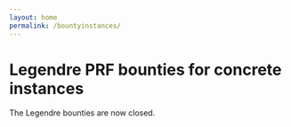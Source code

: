 ```yaml
---
layout: home
permalink: /bountyinstances/
---
```


# Legendre PRF bounties for concrete instances

The Legendre bounties are now closed.